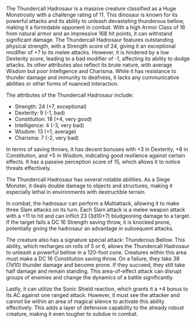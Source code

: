 The Thundercall Hadrosaur is a massive creature classified as a Huge Monstrosity with a challenge rating of 11. This dinosaur is known for its powerful attacks and its ability to unleash devastating thunderous bellow, making it a formidable opponent in combat. With a high Armor Class of 16 from natural armor and an impressive 168 hit points, it can withstand significant damage. The Thundercall Hadrosaur features outstanding physical strength, with a Strength score of 24, giving it an exceptional modifier of +7 to its melee attacks. However, it is hindered by a low Dexterity score, leading to a bad modifier of -1, affecting its ability to dodge attacks. Its other attributes also reflect its brute nature, with average Wisdom but poor Intelligence and Charisma. While it has resistance to thunder damage and immunity to deafness, it lacks any communicative abilities or other forms of nuanced interaction.

The attributes of the Thundercall Hadrosaur include:

- Strength: 24 (+7, exceptional)
- Dexterity: 9 (-1, bad)
- Constitution: 18 (+4, very good)
- Intelligence: 4 (-3, very bad)
- Wisdom: 13 (+1, average)
- Charisma: 7 (-2, very bad)

In terms of saving throws, it has decent bonuses with +3 in Dexterity, +8 in Constitution, and +5 in Wisdom, indicating good resilience against certain effects. It has a passive perception score of 15, which allows it to notice threats effectively.

The Thundercall Hadrosaur has several notable abilities. As a Siege Monster, it deals double damage to objects and structures, making it especially lethal in environments with destructible terrain. 

In combat, the hadrosaur can perform a Multiattack, allowing it to make three Slam attacks on its turn. Each Slam attack is a melee weapon attack with a +11 to hit and can inflict 23 (3d10+7) bludgeoning damage to a target. If the target fails a DC 16 Strength saving throw, it is knocked prone, potentially giving the hadrosaur an advantage in subsequent attacks.

The creature also has a signature special attack: Thunderous Bellow. This ability, which recharges on rolls of 5 or 6, allows the Thundercall Hadrosaur to unleash a powerful bellow in a 120-foot cone. Creatures within this area must make a DC 16 Constitution saving throw. On a failure, they take 38 (7d10) thunder damage and become prone. If they succeed, they still take half damage and remain standing. This area-of-effect attack can disrupt groups of enemies and change the dynamics of a battle significantly.

Lastly, it can utilize the Sonic Shield reaction, which grants it a +4 bonus to its AC against one ranged attack. However, it must see the attacker and cannot be within an area of magical silence to activate this ability effectively. This adds a layer of defensive capability to the already robust creature, making it even tougher to subdue in combat.